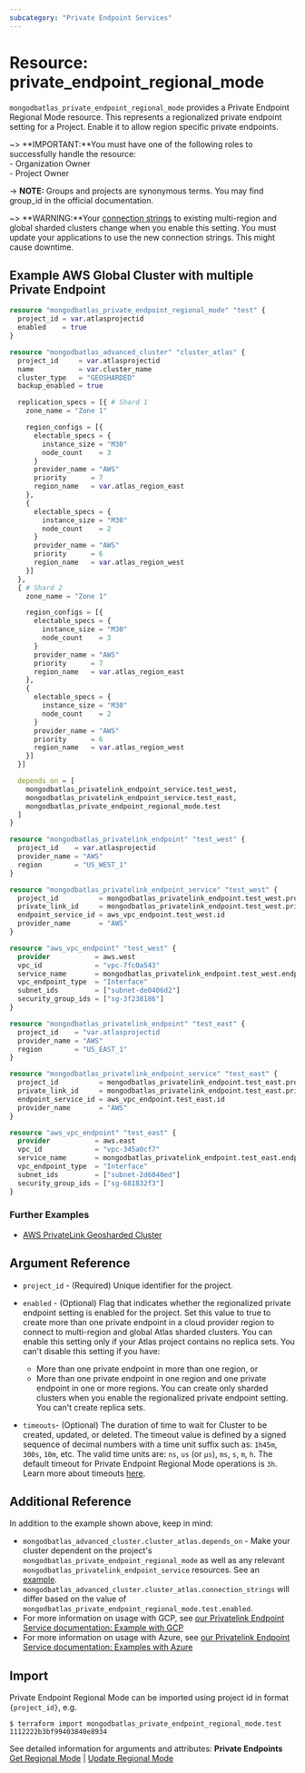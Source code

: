 ```yaml
---
subcategory: "Private Endpoint Services"
---
```


# Resource: private_endpoint_regional_mode

`mongodbatlas_private_endpoint_regional_mode` provides a Private Endpoint Regional Mode resource. This represents a regionalized private endpoint setting for a Project. Enable it to allow region specific private endpoints.

~> **IMPORTANT:**You must have one of the following roles to successfully handle the resource: <br> - Organization Owner <br> - Project Owner

-> **NOTE:** Groups and projects are synonymous terms. You may find group_id in the official documentation.

~> **WARNING:**Your [connection strings](https://www.mongodb.com/docs/atlas/reference/faq/connection-changes/#std-label-connstring-privatelink) to existing multi-region and global sharded clusters change when you enable this setting.  You must update your applications to use the new connection strings. This might cause downtime.

## Example AWS Global Cluster with multiple Private Endpoint

```terraform
resource "mongodbatlas_private_endpoint_regional_mode" "test" {
  project_id = var.atlasprojectid
  enabled    = true
}

resource "mongodbatlas_advanced_cluster" "cluster_atlas" {
  project_id     = var.atlasprojectid
  name           = var.cluster_name
  cluster_type   = "GEOSHARDED"
  backup_enabled = true

  replication_specs = [{ # Shard 1
    zone_name = "Zone 1"

    region_configs = [{
      electable_specs = {
        instance_size = "M30"
        node_count    = 3
      }
      provider_name = "AWS"
      priority      = 7
      region_name   = var.atlas_region_east
    }, 
    {
      electable_specs = {
        instance_size = "M30"
        node_count    = 2
      }
      provider_name = "AWS"
      priority      = 6
      region_name   = var.atlas_region_west
    }]
  },
  { # Shard 2
    zone_name = "Zone 1"

    region_configs = [{
      electable_specs = {
        instance_size = "M30"
        node_count    = 3
      }
      provider_name = "AWS"
      priority      = 7
      region_name   = var.atlas_region_east
    },
    {
      electable_specs = {
        instance_size = "M30"
        node_count    = 2
      }
      provider_name = "AWS"
      priority      = 6
      region_name   = var.atlas_region_west
    }]
  }]

  depends_on = [
    mongodbatlas_privatelink_endpoint_service.test_west,
    mongodbatlas_privatelink_endpoint_service.test_east,
    mongodbatlas_private_endpoint_regional_mode.test
  ]
}

resource "mongodbatlas_privatelink_endpoint" "test_west" {
  project_id    = var.atlasprojectid
  provider_name = "AWS"
  region        = "US_WEST_1"
}

resource "mongodbatlas_privatelink_endpoint_service" "test_west" {
  project_id          = mongodbatlas_privatelink_endpoint.test_west.project_id
  private_link_id     = mongodbatlas_privatelink_endpoint.test_west.private_link_id
  endpoint_service_id = aws_vpc_endpoint.test_west.id
  provider_name       = "AWS"
}

resource "aws_vpc_endpoint" "test_west" {
  provider           = aws.west
  vpc_id             = "vpc-7fc0a543"
  service_name       = mongodbatlas_privatelink_endpoint.test_west.endpoint_service_name
  vpc_endpoint_type  = "Interface"
  subnet_ids         = ["subnet-de0406d2"]
  security_group_ids = ["sg-3f238186"]
}

resource "mongodbatlas_privatelink_endpoint" "test_east" {
  project_id    = "var.atlasprojectid
  provider_name = "AWS"
  region        = "US_EAST_1"
}

resource "mongodbatlas_privatelink_endpoint_service" "test_east" {
  project_id          = mongodbatlas_privatelink_endpoint.test_east.project_id
  private_link_id     = mongodbatlas_privatelink_endpoint.test_east.private_link_id
  endpoint_service_id = aws_vpc_endpoint.test_east.id
  provider_name       = "AWS"
}

resource "aws_vpc_endpoint" "test_east" {
  provider           = aws.east
  vpc_id             = "vpc-345a0cf7"
  service_name       = mongodbatlas_privatelink_endpoint.test_east.endpoint_service_name
  vpc_endpoint_type  = "Interface"
  subnet_ids         = ["subnet-2d6040ed"]
  security_group_ids = ["sg-681832f3"]
}

```

### Further Examples
- [AWS PrivateLink Geosharded Cluster](https://github.com/mongodb/terraform-provider-mongodbatlas/tree/v2.1.0/examples/mongodbatlas_privatelink_endpoint/aws/cluster-geosharded)

## Argument Reference
* `project_id` - (Required) Unique identifier for the project.
* `enabled` - (Optional) Flag that indicates whether the regionalized private endpoint setting is enabled for the project.   Set this value to true to create more than one private endpoint in a cloud provider region to connect to multi-region and global Atlas sharded clusters. You can enable this setting only if your Atlas project contains no replica sets. You can't disable this setting if you have:
   * More than one private endpoint in more than one region, or
   * More than one private endpoint in one region and one private endpoint in one or more regions.
You can create only sharded clusters when you enable the regionalized private endpoint setting. You can't create replica sets.

* `timeouts`- (Optional) The duration of time to wait for Cluster to be created, updated, or deleted. The timeout value is defined by a signed sequence of decimal numbers with a time unit suffix such as: `1h45m`, `300s`, `10m`, etc. The valid time units are:  `ns`, `us` (or `µs`), `ms`, `s`, `m`, `h`. The default timeout for Private Endpoint Regional Mode operations is `3h`. Learn more about timeouts [here](https://www.terraform.io/plugin/sdkv2/resources/retries-and-customizable-timeouts).

## Additional Reference

In addition to the example shown above, keep in mind:
* `mongodbatlas_advanced_cluster.cluster_atlas.depends_on` - Make your cluster dependent on the project's `mongodbatlas_private_endpoint_regional_mode` as well as any relevant `mongodbatlas_privatelink_endpoint_service` resources.  See an [example](https://github.com/mongodb/terraform-provider-mongodbatlas/tree/v2.1.0/examples/mongodbatlas_privatelink_endpoint/aws/cluster-geosharded). 
* `mongodbatlas_advanced_cluster.cluster_atlas.connection_strings` will differ based on the value of `mongodbatlas_private_endpoint_regional_mode.test.enabled`.
* For more information on usage with GCP, see [our Privatelink Endpoint Service documentation: Example with GCP](https://registry.terraform.io/providers/mongodb/mongodbatlas/latest/docs/resources/privatelink_endpoint_service#example-with-gcp)
* For more information on usage with Azure, see [our Privatelink Endpoint Service documentation: Examples with Azure](https://registry.terraform.io/providers/mongodb/mongodbatlas/latest/docs/resources/privatelink_endpoint_service#example-with-azure)

## Import
Private Endpoint Regional Mode can be imported using project id in format `{project_id}`, e.g.

```
$ terraform import mongodbatlas_private_endpoint_regional_mode.test 1112222b3bf99403840e8934
```

See detailed information for arguments and attributes: **Private Endpoints** [Get Regional Mode](https://www.mongodb.com/docs/atlas/reference/api/private-endpoints-get-regional-mode/) | [Update Regional Mode](https://www.mongodb.com/docs/atlas/reference/api/private-endpoints-update-regional-mode/)
